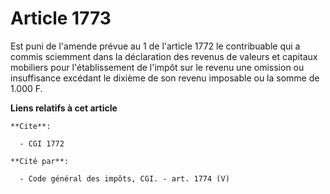 # Article 1773

Est puni de l'amende prévue au 1 de l'article 1772 le contribuable qui a commis sciemment dans la déclaration des revenus de
valeurs et capitaux mobiliers pour l'établissement de l'impôt sur le revenu une omission ou insuffisance excédant le dixième
de son revenu imposable ou la somme de 1.000 F.

**Liens relatifs à cet article**

	**Cite**:

	  - CGI 1772

	**Cité par**:

	  - Code général des impôts, CGI. - art. 1774 (V)
